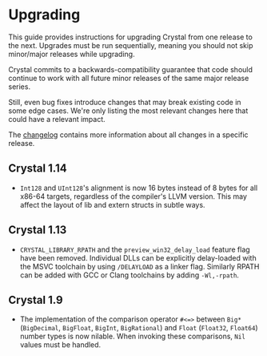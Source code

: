 # Upgrading

This guide provides instructions for upgrading Crystal from one release to the next.
Upgrades must be run sequentially, meaning you should not skip minor/major releases while upgrading.

Crystal commits to a backwards-compatibility guarantee that code should continue
to work with all future minor releases of the same major release series.

Still, even bug fixes introduce changes that may break existing code in some edge cases.
We're only listing the most relevant changes here that could have a relevant impact.

The [changelog](./CHANGELOG.md) contains more information about all changes in
a specific release.

## Crystal 1.14

* `Int128` and `UInt128`'s alignment is now 16 bytes instead of 8 bytes for all
  x86-64 targets, regardless of the compiler's LLVM version. This may affect the
  layout of lib and extern structs in subtle ways.

## Crystal 1.13

- `CRYSTAL_LIBRARY_RPATH` and the `preview_win32_delay_load` feature flag have
  been removed. Individual DLLs can be explicitly delay-loaded with the MSVC
  toolchain by using `/DELAYLOAD` as a linker flag. Similarly RPATH can be added
  with GCC or Clang toolchains by adding `-Wl,-rpath`.

## Crystal 1.9

- The implementation of the comparison operator `#<=>` between `Big*` (`BigDecimal`,
  `BigFloat`, `BigInt`, `BigRational`) and `Float` (`Float32`, `Float64`) number types
  is now nilable. When invoking these comparisons, `Nil` values must be handled.
